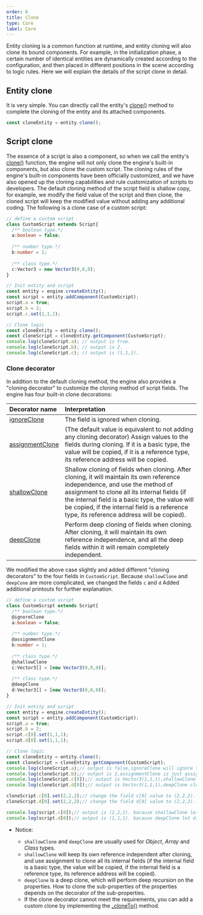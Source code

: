 ```yaml
---
order: 6
title: Clone
type: Core
label: Core
---
```


Entity cloning is a common function at runtime, and entity cloning will also clone its bound components. For example, in the initialization phase, a certain number of identical entities are dynamically created according to the configuration, and then placed in different positions in the scene according to logic rules. Here we will explain the details of the script clone in detail.

## Entity clone
It is very simple. You can directly call the entity's [clone()](${api}design/IClone#clone) method to complete the cloning of the entity and its attached components.
```typescript
const cloneEntity = entity.clone();
```

## Script clone
The essence of a script is also a component, so when we call the entity's [clone()](${api}design/IClone#clone) function, the engine will not only clone the engine's built-in components, but also clone the custom script. The cloning rules of the engine's built-in components have been officially customized, and we have also opened up the cloning capabilities and rule customization of scripts to developers. The default cloning method of the script field is shallow copy, for example, we modify the field value of the script and then clone, the cloned script will keep the modified value without adding any additional coding. The following is a clone case of a custom script:

```typescript
// define a custom script
class CustomScript extends Script{
  /** boolean type.*/
  a:boolean = false;
  
  /** number type.*/
  b:number = 1;
  
  /** class type.*/
  c:Vector3 = new Vector3(0,0,0);
}

// Init entity and script
const entity = engine.createEntity();
const script = entity.addComponent(CustomScript);
script.a = true;
script.b = 2;
script.c.set(1,1,1);

// Clone logic
const cloneEntity = entity.clone();
const cloneScript = cloneEntity.getComponent(CustomScript);
console.log(cloneScript.a); // output is true.
console.log(cloneScript.b); // output is 2.
console.log(cloneScript.c); // output is (1,1,1).
```
### Clone decorator
In addition to the default cloning method, the engine also provides a "cloning decorator" to customize the cloning method of script fields. The engine has four built-in clone decorations:

| Decorator name | Interpretation |
| :--- | :--- |
| [ignoreClone](${api}core/ignoreClone) | The field is ignored when cloning. |
| [assignmentClone](${api}core/assignmentClone) | (The default value is equivalent to not adding any cloning decorator) Assign values to the fields during cloning. If it is a basic type, the value will be copied, if it is a reference type, its reference address will be copied. |
| [shallowClone](${api}core/shallowClone) | Shallow cloning of fields when cloning. After cloning, it will maintain its own reference independence, and use the method of assignment to clone all its internal fields (if the internal field is a basic type, the value will be copied, if the internal field is a reference type, its reference address will be copied). |
| [deepClone](${api}core/deepClone) | Perform deep cloning of fields when cloning. After cloning, it will maintain its own reference independence, and all the deep fields within it will remain completely independent. |

We modified the above case slightly and added different "cloning decorators" to the four fields in `CustomScript`. Because `shallowClone` and `deepCone` are more complicated, we changed the fields `c` and `d` Added additional printouts for further explanation.
```typescript
// define a custom script
class CustomScript extends Script{
  /** boolean type.*/
  @ignoreClone
  a:boolean = false;
  
  /** number type.*/
  @assignmentClone
  b:number = 1;
  
  /** class type.*/
  @shallowClone
  c:Vector3[] = [new Vector3(0,0,0)];
  
  /** class type.*/
  @deepClone
  d:Vector3[] = [new Vector3(0,0,0)];
}

// Init entity and script
const entity = engine.createEntity();
const script = entity.addComponent(CustomScript);
script.a = true;
script.b = 2;
script.c[0].set(1,1,1);
script.d[0].set(1,1,1);

// Clone logic
const cloneEntity = entity.clone();
const cloneScript = cloneEntity.getComponent(CustomScript);
console.log(cloneScript.a);// output is false,ignoreClone will ignore the value.
console.log(cloneScript.b);// output is 2,assignmentClone is just assignment the origin value.
console.log(cloneScript.c[0]);// output is Vector3(1,1,1),shallowClone clone the array shell,but use the same element.
console.log(cloneScript.d[0]);// output is Vector3(1,1,1),deepClone clone the array shell and also clone the element.

cloneScript.c[0].set(2,2,2);// change the field c[0] value to (2,2,2).
cloneScript.d[0].set(2,2,2);// change the field d[0] value to (2,2,2).

console.log(script.c[0]);// output is (2,2,2). bacause shallowClone let c[0] use the same reference with cloneScript's c[0].
console.log(script.d[0]);// output is (1,1,1). bacause deepClone let d[0] use the different reference with cloneScript's d[0].
```
- Notice: 

  - `shallowClone` and `deepClone` are usually used for *Object*, *Array* and *Class* types.
  - `shallowClone` will keep its own reference independent after cloning, and use assignment to clone all its internal fields (if the internal field is a basic type, the value will be copied, if the internal field is a reference type, its reference address will be copied).
  - `deepClone` is a deep clone, which will perform deep recursion on the properties. How to clone the sub-properties of the properties depends on the decorator of the sub-properties.
  - If the clone decorator cannot meet the requirements, you can add a custom clone by implementing the [_cloneTo()](${api}design/IClone#cloneTo) method.
